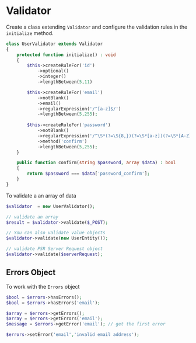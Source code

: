 # Validator

Create a class extending `Validator` and configure the validation rules in the `initialize` method.

```php
class UserValidator extends Validator
{
    protected function initialize() : void 
    {
        $this->createRuleFor('id')
            ->optional() 
            ->integer() 
            ->lengthBetween(5,11)

        $this->createRuleFor('email')
            ->notBlank()
            ->email()
            ->regularExpression('/^[a-z]$/')
            ->lengthBetween(5,255);
        
        $this->createRuleFor('password')
            ->notBlank()
            ->regularExpression('/^\S*(?=\S{8,})(?=\S*[a-z])(?=\S*[A-Z])(?=\S*[\d])\S*$/');
            ->method('confirm')
            ->lengthBetween(5,255);
    }

    public function confirm(string $password, array $data) : bool 
    {
        return $password === $data['password_confirm'];
    }
}
```

To validate a an array of data

```php
$validator  = new UserValidator();

// validate an array
$result = $validator->validate($_POST);

// You can also validate value objects
$validator->validate(new UserEntity());

// validate PSR Server Request object
$validator->validate($serverRequest);
```

## Errors Object

To work with the `Errors` object

```php
$bool = $errors->hasErrors();
$bool = $errors->hasErrors('email');

$array = $errors->getErrors();
$array = $errors->getErrors('email');
$message = $errors->getError('email'); // get the first error

$errors->setError('email','invalid email address');
```